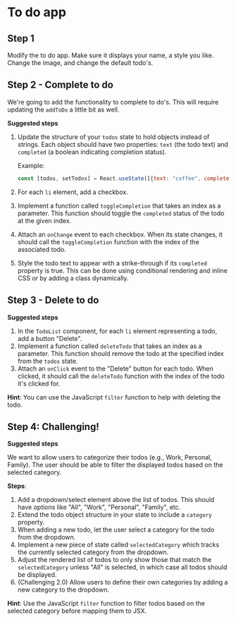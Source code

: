 # To do app

## Step 1
Modify the to do app. Make sure it displays your name, a style you like. Change the image, and change the default todo's.

## Step 2 - Complete to do
We're going to add the functionality to complete to do's. This will require updating the `addToDo` a little bit as well.

**Suggested steps**

1. Update the structure of your `todos` state to hold objects instead of strings. Each object should have two properties: `text` (the todo text) and `completed` (a boolean indicating completion status).
   
   Example:
   ```javascript
   const [todos, setTodos] = React.useState([{text: "coffee", completed: false}, {text: "more coffee", completed: false}]);
   ```

2. For each `li` element, add a checkbox.
3. Implement a function called `toggleCompletion` that takes an index as a parameter. This function should toggle the `completed` status of the todo at the given index.
4. Attach an `onChange` event to each checkbox. When its state changes, it should call the `toggleCompletion` function with the index of the associated todo.
5. Style the todo text to appear with a strike-through if its `completed` property is true. This can be done using conditional rendering and inline CSS or by adding a class dynamically.


## Step 3 - Delete to do 

**Suggested steps**

1. In the `TodoList` component, for each `li` element representing a todo, add a button "Delete".
2. Implement a function called `deleteTodo` that takes an index as a parameter. This function should remove the todo at the specified index from the `todos` state.
3. Attach an `onClick` event to the "Delete" button for each todo. When clicked, it should call the `deleteTodo` function with the index of the todo it's clicked for.

**Hint**: You can use the JavaScript `filter` function to help with deleting the todo.
 

## Step 4: Challenging!

**Suggested steps**

We want to allow users to categorize their todos (e.g., Work, Personal, Family). The user should be able to filter the displayed todos based on the selected category.

**Steps**:

1. Add a dropdown/select element above the list of todos. This should have options like "All", "Work", "Personal", "Family", etc.
2. Extend the todo object structure in your state to include a `category` property.
3. When adding a new todo, let the user select a category for the todo from the dropdown.
4. Implement a new piece of state called `selectedCategory` which tracks the currently selected category from the dropdown.
5. Adjust the rendered list of todos to only show those that match the `selectedCategory` unless "All" is selected, in which case all todos should be displayed.
6. (Challenging 2.0) Allow users to define their own categories by adding a new category to the dropdown.

**Hint**: Use the JavaScript `filter` function to filter todos based on the selected category before mapping them to JSX.
